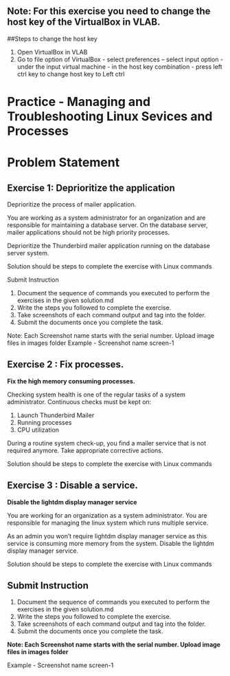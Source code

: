 ## Note: For this exercise you need to change the host key of the VirtualBox in VLAB.
	
##Steps to change the host key

1. Open VirtualBox in VLAB
2. Go to file option of VirtualBox - select preferences – select input option - under the input virtual machine - in the host key combination - press left ctrl key to change host key to Left ctrl 




# Practice - Managing and Troubleshooting Linux Sevices and Processes

# Problem Statement

## Exercise 1: Deprioritize the application

Deprioritize the process of mailer application.

You are working as a system administrator for an organization and are responsible for maintaining a database server. On the database server, mailer applications should not be high priority processes. 

Deprioritize the Thunderbird mailer application running on the database server system.

Solution should be steps to complete the exercise with Linux commands

Submit Instruction
1.	Document the sequence of commands you executed to perform the exercises in the given solution.md
2.	Write the steps you followed to complete the exercise.
3.	Take screenshots of each command output and tag into the folder.
4.	Submit the documents once you complete the task.

Note: Each Screenshot name starts with the serial number. Upload image files in images folder
Example - Screenshot name screen-1


## Exercise 2 : Fix processes.
**Fix the high memory consuming processes.​**

Checking system health is one of the regular tasks of a system administrator. Continuous checks must be kept on: ​
1. Launch Thunderbird Mailer
2. Running processes ​
3. CPU utilization ​

During a routine system check-up, you find a mailer service that is not required anymore. Take appropriate corrective actions.​

Solution should be steps to complete the exercise with Linux commands

## Exercise 3 : Disable a service.​
**Disable the lightdm display manager service​**

You are working for an organization as a system administrator. You are responsible for managing the linux system which runs multiple service.

As an admin you won’t require lightdm display manager service as this service is consuming more memory from the system.
Disable the lightdm display manager service.

Solution should be steps to complete the exercise with Linux commands


## Submit Instruction
1. Document the sequence of commands you executed to perform the exercises in the given solution.md 
2. Write the steps you followed to complete the exercise. 
3. Take screenshots of each command output and tag into the folder.
4. Submit the documents once you complete the task. 

**Note: Each Screenshot name starts with the serial number. Upload image files in images folder** 

Example - Screenshot name 
screen-1​
